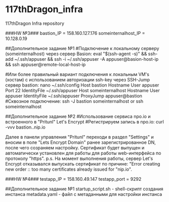 # 117thDragon_infra
117thDragon Infra repository

###HW №3###
bastion_IP = 158.160.127.176
someinternalhost_IP = 10.128.0.19

##Дополнительное задание №1
#Подключение к локальному серверу (someinternalhost) через сервер Basion:
eval "$(ssh-agent -s)" && ssh-add ~/.ssh/appuser && ssh -i ~/.ssh/appuser -A appuser@basion-host-ip && ssh appuser@remote-local-host-ip

#Или более правильный вариант подключения к локальным VM's (хостам) с использованием авторизации ssh-key через SSH-Jump сервер bastion:
nano  ~/.ssh/config
Host bastion
        Hostname <ip-bastion>
        User appuser
        Port 22
        IdentityFile ~/.ssh/appuser
Host someinternalhost
        Hostname <ip-local-host>
        User appuser
	IdentityFile ~/.ssh/appuser
	ProxyJump appuser@bastion
#Сквозное подключение:
ssh -J bastion someinternalhost
or
ssh someinternalhost

##Дополнительное задание №2
#Использование сервиса npo.io и встроенного в "Pritunl" Let's Encrypt
#Регистрируем запись в npo.io:
curl -vvv bastion.<ip>.nip.io

Далее в панели управления "Pritunl" переходи в раздел "Settings" и вносим в поле "Lets Encrypt Domain" ранее зарегистрированное DN, после чего созраняем настройку.
Сертификат будет выпущен и автоматически установлен для работы для работы web-интерфейса по протоколу "https".
p.s. На момент выполнения работы, сервер Let's Encrypt отказывался выпускать сертификат по причине: "Error creating new order :: too many certificates already issued for \"nip.io\".

###HW №4###
testapp_IP = 158.160.49.147
testapp_port = 9292

##Дополнительное задание №1
startup_script.sh - shell-скрипт создания инстанса
metadata.yaml - файл с метаданными для настройки инстанса
